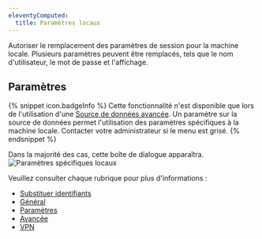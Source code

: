 ```yaml
---
eleventyComputed:
  title: Paramètres locaux
---
```

Autoriser le remplacement des paramètres de session pour la machine locale. Plusieurs paramètres peuvent être remplacés, tels que le nom d'utilisateur, le mot de passe et l'affichage.

## Paramètres

{% snippet icon.badgeInfo %}
Cette fonctionnalité n'est disponible que lors de l'utilisation d'une [Source de données avancée](/fr/rdm/mac/data-sources/data-sources-types/advanced-data-sources/). Un paramètre sur la source de données permet l'utilisation des paramètres spécifiques à la machine locale. Contacter votre administrateur si le menu est grisé.
{% endsnippet %}

Dans la majorité des cas, cette boîte de dialogue apparaîtra.
![Paramètres spécifiques locaux](https://cdnweb.devolutions.net/docs/fr/rdm/mac/clip4067.png)

Veuillez consulter chaque rubrique pour plus d'informations :

* [Substituer identifiants](/fr/rdm/mac/commands/edit/setting-overrides/user-specific-settings/override-credentials/)
* [Général](/fr/rdm/mac/commands/edit/setting-overrides/user-specific-settings/general/)
* [Paramètres](/fr/rdm/mac/commands/edit/setting-overrides/user-specific-settings/settings/)
* [Avancée](/fr/rdm/mac/commands/edit/setting-overrides/user-specific-settings/more/)
* [VPN](/fr/rdm/mac/commands/edit/setting-overrides/user-specific-settings/vpn/)
